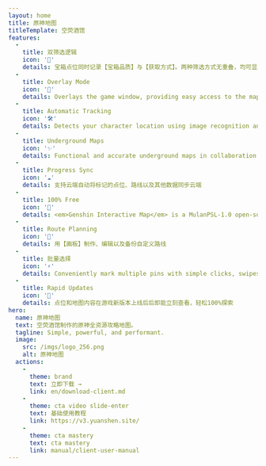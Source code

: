 ```yaml
---
layout: home
title: 原神地图
titleTemplate: 空荧酒馆
features:
  - 
    title: 双筛选逻辑
    icon: '🦾'
    details: 宝箱点位同时记录【宝箱品质】与【获取方式】。两种筛选方式无重叠，均可显示指定地区所有【宝箱、宝箱相关】点位
  - 
    title: Overlay Mode
    icon: '🎪'
    details: Overlays the game window, providing easy access to the map on one display.
  - 
    title: Automatic Tracking
    icon: '🛠'
    details: Detects your character location using image recognition and displays a simultaneous player indicator on the <b>map client</b>.
  - 
    title: Underground Maps
    icon: '✨'
    details: Functional and accurate underground maps in collaboration with [Teyvat Map Institute] featuring levels and cave entries.
  - 
    title: Progress Sync
    icon: '☁️'
    details: 支持云端自动将标记的点位、路线以及其他数据同步云端
  - 
    title: 100% Free
    icon: '🎉'
    details: <em>Genshin Interactive Map</em> is a MulanPSL-1.0 open-source project, it is also AD-free.
  - 
    title: Route Planning
    icon: '🚩'
    details: 用【画板】制作、编辑以及备份自定义路线
  - 
    title: 批量选择
    icon: '⚡'
    details: Conveniently mark multiple pins with simple clicks, swipes and box selection.
  - 
    title: Rapid Updates
    icon: '🚀'
    details: 点位和地图内容在游戏新版本上线后后即能立刻查看，轻松100%探索
hero:
  name: 原神地图
  text: 空荧酒馆制作的原神全资源攻略地图。
  tagline: Simple, powerful, and performant.
  image:
    src: /imgs/logo_256.png
    alt: 原神地图
  actions:
    - 
      theme: brand
      text: 立即下载 →
      link: en/download-client.md
    - 
      theme: cta video slide-enter
      text: 基础使用教程
      link: https://v3.yuanshen.site/
    - 
      theme: cta mastery
      text: cta mastery
      link: manual/client-user-manual
---
```


<script setup>
import '../.vitepress/theme/styles/home-links.css'
</script>
